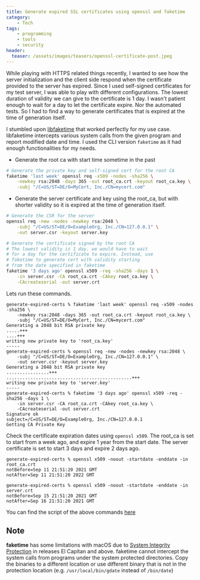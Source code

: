 ```yaml
---
title: Generate expired SSL certificates using openssl and faketime
category:
    - Tech
tags:
    - programming
    - tools
    - security
header:
  teaser: /assets/images/teasers/openssl-certificate-post.jpeg
---
```


While playing with HTTPS related things recently, I wanted to see how the server initialization and the client side respond when the certificate provided to the server has expired. Since I used self-signed certificates for my test server, I was able to play with different configurations. The lowest duration of validity we can give to the certificate is 1 day. I wasn't patient enough to wait for a day to let the certificate expire. Nor the automated tests. So I had to find a way to generate certificates that is expired at the time of generation itself.

I stumbled upon [libfaketime](https://github.com/wolfcw/libfaketime) that worked perfectly for my use case. libfaketime intercepts various system calls from the given program and report modified date and time. I used the CLI version `faketime` as it had enough functionalities for my needs.

- Generate the root ca with start time sometime in the past

```bash
# Generate the private key and self-signed cert for the root CA
faketime 'last week' openssl req -x509 -nodes -sha256 \
    -newkey rsa:2048 -days 365 -out root_ca.crt -keyout root_ca.key \
    -subj "/C=US/ST=DE/O=MyCert, Inc./CN=mycert.com" 
```

- Generate the server certificate and key using the root_ca, but with shorter validity so it is expired at the time of generation itself.

```bash
# Generate the CSR for the server
openssl req -new -nodes -newkey rsa:2048 \
    -subj "/C=US/ST=DE/O=ExampleOrg, Inc./CN=127.0.0.1" \
    -out server.csr -keyout server.key

# Generate the certificate signed by the root CA
# The lowest validity is 1 day. we would have to wait
# for a day for the certificate to expire. Instead, use
# faketime to generate cert with validity starting
# from the date specified in faketime
faketime '3 days ago' openssl x509 -req -sha256 -days 1 \
    -in server.csr -CA root_ca.crt -CAkey root_ca.key \
    -CAcreateserial -out server.crt
```

Lets run these commands.

```text
generate-expired-certs % faketime 'last week' openssl req -x509 -nodes -sha256 \
    -newkey rsa:2048 -days 365 -out root_ca.crt -keyout root_ca.key \
    -subj "/C=US/ST=DE/O=MyCert, Inc./CN=mycert.com"
Generating a 2048 bit RSA private key
.....+++
....+++
writing new private key to 'root_ca.key'
-----
generate-expired-certs % openssl req -new -nodes -newkey rsa:2048 \
    -subj "/C=US/ST=DE/O=ExampleOrg, Inc./CN=127.0.0.1" \
    -out server.csr -keyout server.key
Generating a 2048 bit RSA private key
................+++
...............................................+++
writing new private key to 'server.key'
-----
generate-expired-certs % faketime '3 days ago' openssl x509 -req -sha256 -days 1 \
    -in server.csr -CA root_ca.crt -CAkey root_ca.key \
    -CAcreateserial -out server.crt
Signature ok
subject=/C=US/ST=DE/O=ExampleOrg, Inc./CN=127.0.0.1
Getting CA Private Key
```

Check the certificate expiration dates using `openssl x509`. The root_ca is set to start from a week ago, and expire 1 year from the start date. The server certificate is set to start 3 days and expire 2 days ago.

```text
generate-expired-certs % openssl x509 -noout -startdate -enddate -in root_ca.crt
notBefore=Sep 11 21:51:20 2021 GMT
notAfter=Sep 11 21:51:20 2022 GMT

generate-expired-certs % openssl x509 -noout -startdate -enddate -in server.crt
notBefore=Sep 15 21:51:20 2021 GMT
notAfter=Sep 16 21:51:20 2021 GMT
```

You can find the script of the above commands [here](https://github.com/deepns/fun-with-openssl/tree/main/generate-expired-certs)

## Note

**faketime** has some limitations with macOS due to [System Integrity Protection](https://support.apple.com/en-us/HT204899) in releases El Capitan and above. faketime cannot intercept the system calls from programs under the system protected directories. Copy the binaries to a different location or use different binary that is not in the protection location (e.g. `/usr/local/bin/gdate` instead of `/bin/date`)
